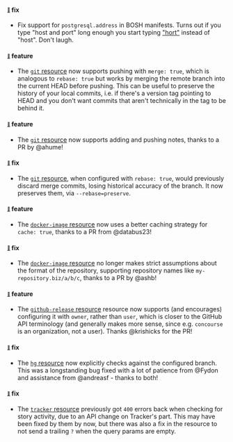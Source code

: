 #### <sub><sup><a name="v273-note-1" href="#v273-note-1">:link:</a></sup></sub> fix

* Fix support for `postgresql.address` in BOSH manifests. Turns out if you type "host and port" long enough you start typing ["hort"](https://github.com/concourse/concourse/commit/85622e69db642411d6b4c3b04a43a37bb065fe33) instead of "host". Don't laugh.
  
  
#### <sub><sup><a name="v273-note-2" href="#v273-note-2">:link:</a></sup></sub> feature

* The [`git` resource](https://github.com/concourse/git-resource) now supports pushing with `merge: true`, which is analogous to `rebase: true` but works by merging the remote branch into the current HEAD before pushing. This can be useful to preserve the history of your local commits, i.e. if there's a version tag pointing to HEAD and you don't want commits that aren't technically in the tag to be behind it.
  
  
#### <sub><sup><a name="v273-note-3" href="#v273-note-3">:link:</a></sup></sub> feature

* The [`git` resource](https://github.com/concourse/git-resource) now supports adding and pushing notes, thanks to a PR by @ahume!
  
  
#### <sub><sup><a name="v273-note-4" href="#v273-note-4">:link:</a></sup></sub> fix

* The [`git` resource](https://github.com/concourse/git-resource), when configured with `rebase: true`, would previously discard merge commits, losing historical accuracy of the branch. It now preserves them, via `--rebase=preserve`.
  
  
#### <sub><sup><a name="v273-note-5" href="#v273-note-5">:link:</a></sup></sub> feature

* The [`docker-image` resource](https://github.com/concourse/docker-image-resource) now uses a better caching strategy for `cache: true`, thanks to a PR from @databus23!
  
  
#### <sub><sup><a name="v273-note-6" href="#v273-note-6">:link:</a></sup></sub> fix

* The [`docker-image` resource](https://github.com/concourse/docker-image-resource) no longer makes strict assumptions about the format of the repository, supporting repository names like `my-repository.biz/a/b/c`, thanks to a PR by @ashb!
  
  
#### <sub><sup><a name="v273-note-7" href="#v273-note-7">:link:</a></sup></sub> feature

* The [`github-release` resource](https://github.com/concourse/github-release-resource) resource now supports (and encourages) configuring it with `owner`, rather than `user`, which is closer to the GitHub API terminology (and generally makes more sense, since e.g. `concourse` is an organization, not a user). Thanks @krishicks for the PR!
  
  
#### <sub><sup><a name="v273-note-8" href="#v273-note-8">:link:</a></sup></sub> fix

* The [`hg` resource](https://github.com/concourse/hg-resource) now explicitly checks against the configured branch. This was a longstanding bug fixed with a lot of patience from @Fydon and assistance from @andreasf - thanks to both!
  
  
#### <sub><sup><a name="v273-note-9" href="#v273-note-9">:link:</a></sup></sub> fix

* The [`tracker` resource](https://github.com/concourse/tracker-resource) previously got `400` errors back when checking for story activity, due to an API change on Tracker's part. This may have been fixed by them by now, but there was also a fix in the resource to not send a trailing `?` when the query params are empty.
  
  

